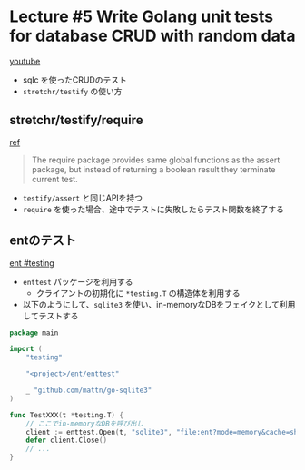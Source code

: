 # Lecture #5 Write Golang unit tests for database CRUD with random data

[youtube](https://www.youtube.com/watch?v=phHDfOHB2PU&list=PLy_6D98if3ULEtXtNSY_2qN21VCKgoQAE&index=6&ab_channel=TECHSCHOOL)

- sqlc を使ったCRUDのテスト
- `stretchr/testify` の使い方

## stretchr/testify/require

[ref](https://github.com/stretchr/testify#require-package)

> The require package provides same global functions as the assert package, but instead of returning a boolean result they terminate current test.

- `testify/assert` と同じAPIを持つ
- `require` を使った場合、途中でテストに失敗したらテスト関数を終了する

## entのテスト

[ent #testing](https://entgo.io/ja/docs/testing/)

- `enttest` パッケージを利用する
  - クライアントの初期化に `*testing.T` の構造体を利用する
- 以下のようにして、`sqlite3` を使い、in-memoryなDBをフェイクとして利用してテストする

```go
package main

import (
    "testing"

    "<project>/ent/enttest"

    _ "github.com/mattn/go-sqlite3"
)

func TestXXX(t *testing.T) {
    // ここでin-memoryなDBを呼び出し
    client := enttest.Open(t, "sqlite3", "file:ent?mode=memory&cache=shared&_fk=1")
    defer client.Close()
    // ...
}
```
